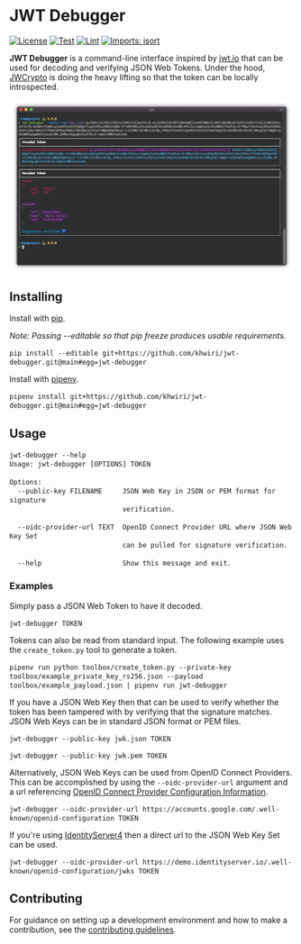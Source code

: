 # JWT Debugger

[![License](https://img.shields.io/github/license/mashape/apistatus.svg)](https://github.com/khwiri/jwt-debugger)
[![Test](https://github.com/khwiri/jwt-debugger/actions/workflows/test.yml/badge.svg)](https://github.com/khwiri/jwt-debugger/actions/workflows/test.yml)
[![Lint](https://github.com/khwiri/jwt-debugger/actions/workflows/lint.yml/badge.svg)](https://github.com/khwiri/jwt-debugger/actions/workflows/lint.yml)
[![Imports: isort](https://img.shields.io/badge/%20imports-isort-%231674b1?style=flat&labelColor=ef8336)](https://github.com/khwiri/jwt-debugger)

**JWT Debugger** is a command-line interface inspired by [jwt.io](https://jwt.io)
that can be used for decoding and verifying JSON Web Tokens. Under the hood,
[JWCrypto](https://jwcrypto.readthedocs.io/en/latest/) is doing the heavy lifting
so that the token can be locally introspected.

![Example Usage](./assets/example_usage.png)

## Installing

Install with [pip](https://pip.pypa.io/en/stable).

*Note: Passing --editable so that pip freeze produces usable requirements.*

```
pip install --editable git+https://github.com/khwiri/jwt-debugger.git@main#egg=jwt-debugger
```

Install with [pipenv](https://pipenv.pypa.io/en/latest).

```
pipenv install git+https://github.com/khwiri/jwt-debugger.git@main#egg=jwt-debugger
```

## Usage

```
jwt-debugger --help
Usage: jwt-debugger [OPTIONS] TOKEN

Options:
  --public-key FILENAME     JSON Web Key in JSON or PEM format for signature
                            verification.

  --oidc-provider-url TEXT  OpenID Connect Provider URL where JSON Web Key Set
                            can be pulled for signature verification.

  --help                    Show this message and exit.
```

### Examples

Simply pass a JSON Web Token to have it decoded.

```
jwt-debugger TOKEN
```

Tokens can also be read from standard input. The following example uses the
`create_token.py` tool to generate a token.

```
pipenv run python toolbox/create_token.py --private-key toolbox/example_private_key_rs256.json --payload toolbox/example_payload.json | pipenv run jwt-debugger
```

If you have a JSON Web Key then that can be used to verify whether the token has
been tampered with by verifying that the signature matches. JSON Web Keys can be
in standard JSON format or PEM files.

```
jwt-debugger --public-key jwk.json TOKEN
```

```
jwt-debugger --public-key jwk.pem TOKEN
```

Alternatively, JSON Web Keys can be used from OpenID Connect Providers. This can
be accomplished by using the `--oidc-provider-url` argument and a url referencing
[OpenID Connect Provider Configuration Information](https://openid.net/specs/openid-connect-discovery-1_0.html#ProviderConfig).

```
jwt-debugger --oidc-provider-url https://accounts.google.com/.well-known/openid-configuration TOKEN
```

If you're using [IdentityServer4](https://github.com/IdentityServer/IdentityServer4)
then a direct url to the JSON Web Key Set can be used.

```
jwt-debugger --oidc-provider-url https://demo.identityserver.io/.well-known/openid-configuration/jwks TOKEN
```

## Contributing

For guidance on setting up a development environment and how to make a contribution,
see the [contributing guidelines](./CONTRIBUTING.md).
